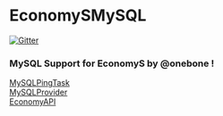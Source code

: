 # EconomySMySQL
[![Gitter](https://badges.gitter.im/LostTeam/EconomySMySQL.svg)](https://gitter.im/LostTeam/EconomySMySQL?utm_source=badge&utm_medium=badge&utm_campaign=pr-badge)
### MySQL Support for EconomyS by @onebone !
[MySQLPingTask](https://github.com/onebone/EconomyS/blob/85dcb44d4634c0c44d4164f942edee2cf61653eb/EconomyAPI/src/onebone/economyapi/task/MySQLPingTask.php)
<br>
[MySQLProvider](https://github.com/onebone/EconomyS/blob/85dcb44d4634c0c44d4164f942edee2cf61653eb/EconomyAPI/src/onebone/economyapi/provider/MySQLProvider.php)
<br>
[EconomyAPI](https://github.com/onebone/EconomyS/blob/85dcb44d4634c0c44d4164f942edee2cf61653eb/EconomyAPI/src/onebone/economyapi/EconomyAPI.php)
<br>
